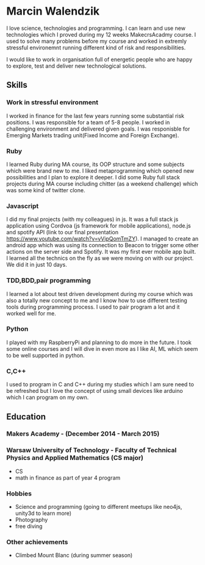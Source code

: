 # Marcin Walendzik 


I love science, technologies and programming. I can learn and use new technologies which I proved during my 12 weeks MakecrsAcadmy course. I used to solve many problems before my course and worked in extremly stressful environemnt running different kind of risk and responsibilities.

I would like to work in organisation full of energetic people who are happy to explore, test and deliver new technological solutions.


## Skills

### Work in stressful environment

I worked in finance for the last few years running some substantial risk positions. I was responsible for a team of 5-8 people. I worked in challenging environment and delivered given goals. I was responisble for Emerging Markets trading unit(Fixed Income and Foreign Exchange).

### Ruby

I learned Ruby during MA course, its OOP structure and some subjects which were brand new to me.
I liked metaprogramming which opened new possibilities and I plan to explore it deeper.
I did some Ruby full stack projects during MA course including chitter (as a weekend challenge) which was some kind of twitter clone.

### Javascript

I did my final projects (with my colleagues) in js.
It was a full stack js application using Cordvoa (js framework for mobile applications), node.js and spotify API (link to our final presentation https://www.youtube.com/watch?v=vVipQomTmZY).
I managed to create an android app which was using its connection to Beacon to trigger some other actions on the server side and Spotify. It was my first ever mobile app built. I learned all the technics on the fly as we were moving on with our project.
We did it in just 10 days.

### TDD,BDD,pair programming

I learned a lot about test driven development during my course which was also a totally new concept to me and I know how to use different testing tools during programming process. I used to pair program a lot and it worked well for me.

### Python

I played with my RaspberryPi and planning to do more in the future. I took some online courses and I will dive in even more as I like AI, ML which seem to be well supported in python.

### C,C++

I used to program in C and C++ during my studies which I am sure need to be refreshed but I love the concept of using small devices like arduino which I can program on my own.

## Education

### Makers Academy - (December 2014 - March 2015)

### Warsaw University of Technology - Faculty of Technical Physics and Applied Mathematics (CS major)

 - CS 
 - math in finance as part of year 4 program

### Hobbies
 - Science and programming (going to different meetups like neo4js, unity3d to learn more)
 - Photography
 - free diving
 
### Other achievements
 - Climbed Mount Blanc (during summer season)
 

